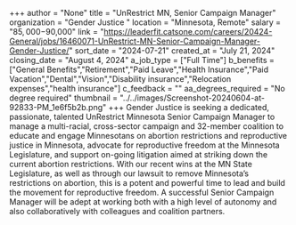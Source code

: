 +++
author = "None"
title = "UnRestrict MN, Senior Campaign Manager"
organization = "Gender Justice "
location = "Minnesota, Remote"
salary = "$85,000-$90,000"
link = "https://leaderfit.catsone.com/careers/20424-General/jobs/16460071-UnRestrict-MN-Senior-Campaign-Manager-Gender-Justice/"
sort_date = "2024-07-21"
created_at = "July 21, 2024"
closing_date = "August 4, 2024"
a_job_type = ["Full Time"]
b_benefits = ["General Benefits","Retirement","Paid Leave","Health Insurance","Paid Vacation","Dental","Vision","Disability insurance","Relocation expenses","health insurance"]
c_feedback = ""
aa_degrees_required = "No degree required"
thumbnail = "../../images/Screenshot-20240604-at-92833-PM_1e6f5b2b.png"
+++
Gender Justice is seeking a dedicated, passionate, talented UnRestrict Minnesota Senior Campaign Manager to manage a multi-racial, cross-sector campaign and 32-member coalition to educate and engage Minnesotans on abortion restrictions and reproductive justice in Minnesota, advocate for reproductive freedom at the Minnesota Legislature, and support on-going litigation aimed at striking down the current abortion restrictions. With our recent wins at the MN State Legislature, as well as through our lawsuit to remove Minnesota’s restrictions on abortion, this is a potent and powerful time to lead and build the movement for reproductive freedom. A successful Senior Campaign Manager will be adept at working both with a high level of autonomy and also collaboratively with colleagues and coalition partners.